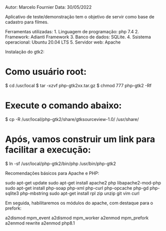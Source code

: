 Autor: Marcelo Fournier
Data: 30/05/2022

Aplicativo de teste/demonstração tem o objetivo de servir como base de cadastro para filmes.

Ferramentas utilizadas:
	1. Linguagem de programação: php 7.4
	2. Framework: Adianti Framework
	3. Banco de dados: SQLite.
	4. Ssistema operacional: Ubuntu 20.04 LTS
	5. Servidor web: Apache


Instalação do gtk2:	
	
# Como usuário root:
$ cd /usr/local
$ tar -xzvf php-gtk2xx.tar.gz
$ chmod 777 php-gtk2 -Rf

# Execute o comando abaixo:
$ cp -R /usr/local/php-gtk2/share/gtksourceview-1.0/ /usr/share/

# Após, vamos construir um link para facilitar a execução:
$ ln -sf /usr/local/php-gtk2/bin/php /usr/bin/php-gtk2


Recomendações básicos para Apache e PHP:

sudo apt-get update
sudo apt-get install apache2 php libapache2-mod-php
sudo apt-get install php-soap php-xml php-curl php-opcache php-gd php-sqlite3 php-mbstring
sudo apt-get install rpl zip unzip git vim curl

Em seguida, habilitaremos os módulos do apache, com destaque para o prefork:

a2dismod mpm_event
a2dismod mpm_worker
a2enmod  mpm_prefork
a2enmod  rewrite
a2enmod  php8.1


	
	

